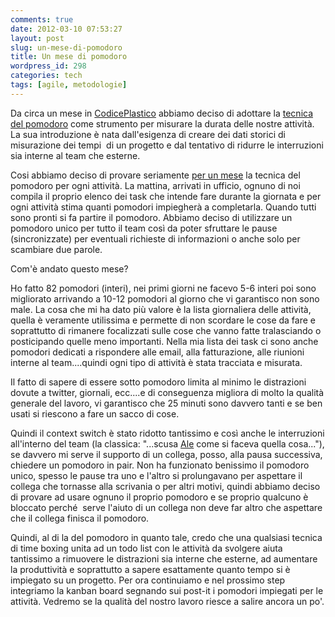 ```yaml
---
comments: true
date: 2012-03-10 07:53:27
layout: post
slug: un-mese-di-pomodoro
title: Un mese di pomodoro
wordpress_id: 298
categories: tech
tags: [agile, metodologie]
---
```


Da circa un mese in [CodicePlastico](http://www.codiceplastico.com) abbiamo deciso di adottare la [tecnica del pomodoro](http://www.pomodorotechnique.com/) come strumento per misurare la durata delle nostre attività.
La sua introduzione è nata dall'esigenza di creare dei dati storici di misurazione dei tempi  di un progetto e dal tentativo di ridurre le interruzioni sia interne al team che esterne.

Cosi abbiamo deciso di provare seriamente [per un mese](http://www.ted.com/talks/matt_cutts_try_something_new_for_30_days.html) la tecnica del pomodoro per ogni attività. La mattina, arrivati in ufficio, ognuno di noi compila il proprio elenco dei task che intende fare durante la giornata e per ogni attività stima quanti pomodori impiegherà a completarla. Quando tutti sono pronti si fa partire il pomodoro. Abbiamo deciso di utilizzare un pomodoro unico per tutto il team così da poter sfruttare le pause (sincronizzate) per eventuali richieste di informazioni o anche solo per scambiare due parole.

Com'è andato questo mese?



Ho fatto 82 pomodori (interi), nei primi giorni ne facevo 5-6 interi poi sono migliorato arrivando a 10-12 pomodori al giorno che vi garantisco non sono male. La cosa che mi ha dato più valore è la lista giornaliera delle attività, quella è veramente utilissima e permette di non scordare le cose da fare e soprattutto di rimanere focalizzati sulle cose che vanno fatte tralasciando o posticipando quelle meno importanti. Nella mia lista dei task ci sono anche pomodori dedicati a rispondere alle email, alla fatturazione, alle riunioni interne al team....quindi ogni tipo di attività è stata tracciata e misurata.

Il fatto di sapere di essere sotto pomodoro limita al minimo le distrazioni dovute a twitter, giornali, ecc....e di conseguenza migliora di molto la qualità generale del lavoro, vi garantisco che 25 minuti sono davvero tanti e se ben usati si riescono a fare un sacco di cose.

Quindi il context switch è stato ridotto tantissimo e così anche le interruzioni all'interno del team (la classica: "...scusa [Ale](http://blog.codiceplastico.com/melkio) come si faceva quella cosa..."), se davvero mi serve il supporto di un collega, posso, alla pausa successiva, chiedere un pomodoro in pair.
Non ha funzionato benissimo il pomodoro unico, spesso le pause tra uno e l'altro si prolungavano per aspettare il collega che tornasse alla scrivania o per altri motivi, quindi abbiamo deciso di provare ad usare ognuno il proprio pomodoro e se proprio qualcuno è bloccato perché  serve l'aiuto di un collega non deve far altro che aspettare che il collega finisca il pomodoro.

Quindi, al di la del pomodoro in quanto tale, credo che una qualsiasi tecnica di time boxing unita ad un todo list con le attività da svolgere aiuta tantissimo a rimuovere le distrazioni sia interne che esterne, ad aumentare la produttività e soprattutto a sapere esattamente quanto tempo si è impiegato su un progetto. Per ora continuiamo e nel prossimo step integriamo la kanban board segnando sui post-it i pomodori impiegati per le attività. Vedremo se la qualità del nostro lavoro riesce a salire ancora un po'.
